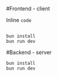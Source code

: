 #Frontend - client 

Inline `code`

```run

bun install
bun run dev
```

#Backend - server 
```
bun install
bun run dev
```
